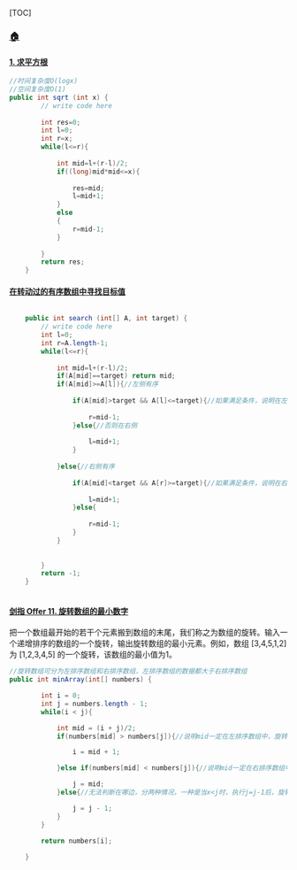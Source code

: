 [TOC]



### [**:house:**](../../README.html)

#### [1. 求平方根](https://leetcode-cn.com/problems/sqrtx/solution/x-de-ping-fang-gen-by-leetcode-solution/)

```java
//时间复杂度O(logx)
//空间复杂度O(1)
public int sqrt (int x) {
        // write code here
        
        int res=0;
        int l=0;
        int r=x;
        while(l<=r){
            
            int mid=l+(r-l)/2;
            if((long)mid*mid<=x){
                
                res=mid;
                l=mid+1;
            }
            else 
            {
                r=mid-1;
            }
            
        }   
        return res;
    }
```

#### [在转动过的有序数组中寻找目标值](https://www.nowcoder.com/practice/7cd13986c79d4d3a8d928d490db5d707?tpId=196&tags=&title=&diffculty=0&judgeStatus=0&rp=1&tab=answerKey)

```java

    public int search (int[] A, int target) {
        // write code here
        int l=0;
        int r=A.length-1;
        while(l<=r){
            
            int mid=l+(r-l)/2;
            if(A[mid]==target) return mid;
            if(A[mid]>=A[l]){//左侧有序
                
                if(A[mid]>target && A[l]<=target){//如果满足条件，说明在左侧中
                    
                    r=mid-1;
                }else{//否则在右侧
                    
                    l=mid+1;
                }
                   
            }else{//右侧有序
                
                if(A[mid]<target && A[r]>=target){//如果满足条件，说明在右侧中
                    
                    l=mid+1;
                }else{
                    
                    r=mid-1;
                }
            }
            
            
        }
        return -1;
    }
            
```

#### [剑指 Offer 11. 旋转数组的最小数字](https://leetcode-cn.com/problems/xuan-zhuan-shu-zu-de-zui-xiao-shu-zi-lcof/)

把一个数组最开始的若干个元素搬到数组的末尾，我们称之为数组的旋转。输入一个递增排序的数组的一个旋转，输出旋转数组的最小元素。例如，数组 [3,4,5,1,2] 为 [1,2,3,4,5] 的一个旋转，该数组的最小值为1。  

```java
//旋转数组可分为左排序数组和右排序数组，左排序数组的数据都大于右排序数组
public int minArray(int[] numbers) {

        int i = 0;
        int j = numbers.length - 1;
        while(i < j){

            int mid = (i + j)/2;
            if(numbers[mid] > numbers[j]){//说明mid一定在左排序数组中，旋转点一定在[mid+1,j]中

                i = mid + 1;

            }else if(numbers[mid] < numbers[j]){//说明mid一定在右排序数组中，即在[i,m]中，包含mid是因为mid有可能是目标值

                j = mid;
            }else{//无法判断在哪边，分两种情况，一种是当x<j时，执行j=j-1后，旋转点x仍然在[i,j]中，一种是当x=j时，nums[x]=nums[j]=nums[mid]<=nums[i],又因为i<=m<j,而j=x,因此mid<x,此刻mid一定在左排序数组中，因此nums[mid]>=nums[i].因此nums[mid]= nums[i],因此nums[i]=nums[i+1]=....=nums[m]=nums[x],即使丢失了x，后面会返回num[i]，二者是相等的。

                j = j - 1;
            }
        }

        return numbers[i];
        
    }
```

